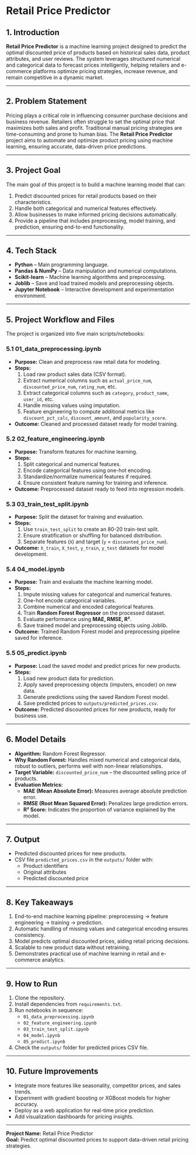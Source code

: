 # Retail Price Predictor

## 1. Introduction
**Retail Price Predictor** is a machine learning project designed to predict the optimal discounted price of products based on historical sales data, product attributes, and user reviews. The system leverages structured numerical and categorical data to forecast prices intelligently, helping retailers and e-commerce platforms optimize pricing strategies, increase revenue, and remain competitive in a dynamic market.

---

## 2. Problem Statement
Pricing plays a critical role in influencing consumer purchase decisions and business revenue. Retailers often struggle to set the optimal price that maximizes both sales and profit. Traditional manual pricing strategies are time-consuming and prone to human bias. The **Retail Price Predictor** project aims to automate and optimize product pricing using machine learning, ensuring accurate, data-driven price predictions.

---

## 3. Project Goal
The main goal of this project is to build a machine learning model that can:
1. Predict discounted prices for retail products based on their characteristics.
2. Handle both categorical and numerical features effectively.
3. Allow businesses to make informed pricing decisions automatically.
4. Provide a pipeline that includes preprocessing, model training, and prediction, ensuring end-to-end functionality.

---

## 4. Tech Stack
- **Python** – Main programming language.
- **Pandas & NumPy** – Data manipulation and numerical computations.
- **Scikit-learn** – Machine learning algorithms and preprocessing.
- **Joblib** – Save and load trained models and preprocessing objects.
- **Jupyter Notebook** – Interactive development and experimentation environment.

---

## 5. Project Workflow and Files
The project is organized into five main scripts/notebooks:

### 5.1 01_data_preprocessing.ipynb
- **Purpose:** Clean and preprocess raw retail data for modeling.
- **Steps:**
  1. Load raw product sales data (CSV format).
  2. Extract numerical columns such as `actual_price_num`, `discounted_price_num`, `rating_num`, etc.
  3. Extract categorical columns such as `category`, `product_name`, `user_id`, etc.
  4. Handle missing values using imputation.
  5. Feature engineering to compute additional metrics like `discount_pct_calc`, `discount_amount`, and `popularity_score`.
- **Outcome:** Cleaned and processed dataset ready for model training.

### 5.2 02_feature_engineering.ipynb
- **Purpose:** Transform features for machine learning.
- **Steps:**
  1. Split categorical and numerical features.
  2. Encode categorical features using one-hot encoding.
  3. Standardize/normalize numerical features if required.
  4. Ensure consistent feature naming for training and inference.
- **Outcome:** Preprocessed dataset ready to feed into regression models.

### 5.3 03_train_test_split.ipynb
- **Purpose:** Split the dataset for training and evaluation.
- **Steps:**
  1. Use `train_test_split` to create an 80-20 train-test split.
  2. Ensure stratification or shuffling for balanced distribution.
  3. Separate features (`X`) and target (`y` = `discounted_price_num`).
- **Outcome:** `X_train`, `X_test`, `y_train`, `y_test` datasets for model development.

### 5.4 04_model.ipynb
- **Purpose:** Train and evaluate the machine learning model.
- **Steps:**
  1. Impute missing values for categorical and numerical features.
  2. One-hot encode categorical variables.
  3. Combine numerical and encoded categorical features.
  4. Train **Random Forest Regressor** on the processed dataset.
  5. Evaluate performance using **MAE, RMSE, R²**.
  6. Save trained model and preprocessing objects using Joblib.
- **Outcome:** Trained Random Forest model and preprocessing pipeline saved for inference.

### 5.5 05_predict.ipynb
- **Purpose:** Load the saved model and predict prices for new products.
- **Steps:**
  1. Load new product data for prediction.
  2. Apply saved preprocessing objects (imputers, encoder) on new data.
  3. Generate predictions using the saved Random Forest model.
  4. Save predicted prices to `outputs/predicted_prices.csv`.
- **Outcome:** Predicted discounted prices for new products, ready for business use.

---

## 6. Model Details
- **Algorithm:** Random Forest Regressor.
- **Why Random Forest:** Handles mixed numerical and categorical data, robust to outliers, performs well with non-linear relationships.
- **Target Variable:** `discounted_price_num` – the discounted selling price of products.
- **Evaluation Metrics:**
  - **MAE (Mean Absolute Error):** Measures average absolute prediction error.
  - **RMSE (Root Mean Squared Error):** Penalizes large prediction errors.
  - **R² Score:** Indicates the proportion of variance explained by the model.

---

## 7. Output
- Predicted discounted prices for new products.
- CSV file `predicted_prices.csv` in the `outputs/` folder with:
  - Product identifiers
  - Original attributes
  - Predicted discounted price

---

## 8. Key Takeaways
1. End-to-end machine learning pipeline: preprocessing → feature engineering → training → prediction.
2. Automatic handling of missing values and categorical encoding ensures consistency.
3. Model predicts optimal discounted prices, aiding retail pricing decisions.
4. Scalable to new product data without retraining.
5. Demonstrates practical use of machine learning in retail and e-commerce analytics.

---

## 9. How to Run
1. Clone the repository.
2. Install dependencies from `requirements.txt`.
3. Run notebooks in sequence:
   - `01_data_preprocessing.ipynb`
   - `02_feature_engineering.ipynb`
   - `03_train_test_split.ipynb`
   - `04_model.ipynb`
   - `05_predict.ipynb`
4. Check the `outputs/` folder for predicted prices CSV file.

---

## 10. Future Improvements
- Integrate more features like seasonality, competitor prices, and sales trends.
- Experiment with gradient boosting or XGBoost models for higher accuracy.
- Deploy as a web application for real-time price prediction.
- Add visualization dashboards for pricing insights.

---

**Project Name:** Retail Price Predictor  
**Goal:** Predict optimal discounted prices to support data-driven retail pricing strategies.
